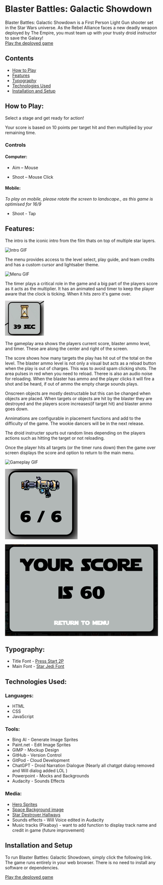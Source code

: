 # Blaster Battles: Galactic Showdown

Blaster Battles: Galactic Showdown is a First Person Light Gun shooter set in the Star Wars universe. As the Rebel Alliance faces a new deadly weapon deployed by The Empire, you must team up with your trusty droid instructor to save the Galaxy!  
[Play the deployed game](https://will-griffiths-ireland.github.io/Star-Wars-Rebel-Alliance-Negotiation-Simulator/)

## Contents
* [How to Play](#how-to-play)
* [Features](#features)
* [Typography](#typography)
* [Technologies Used](#technologies-used)
* [Installation and Setup](#installation-and-setup)


## How to Play:

Select a stage and get ready for action!

Your score is based on 10 points per target hit and then multiplied by your remaining time.

### Controls

#### Computer:

- Aim – Mouse

- Shoot – Mouse Click

#### Mobile:

*To play on mobile, please rotate the screen to landscape., as this game is optimised for 16/9*

- Shoot - Tap

## Features:

The intro is the iconic intro from the film thats on top of multiple star layers.

![Intro GIF](assets/readme/intro.gif)

The menu provides access to the level select, play guide, and team credits and has a custom cursor and lightsaber theme.

![Menu GIF](assets/readme/menu.gif)

The timer plays a critical role in the game and a big part of the players score as it acts as the multiplier. It has an animated sand timer to keep the player aware that the clock is ticking. When it hits zero it's game over.

![Timer GIF](assets/readme/timer.gif)

The gameplay area shows the players current score, blaster ammo level, and timer. These are along the center and right of the screen.

The score shows how many targets the play has hit out of the total on the level.
The blaster ammo level is not only a visual but acts as a reload button when the play is out of charges. This was to avoid spam clicking shots. The area pulses in red when you need to reload. Theree is also an audio noise for reloading.
When the blaster has ammo and the player clicks it will fire a shot and be heard, if out of ammo the empty charge sounds plays.

Onscreen objects are mostly destructable but this can be changed when objects are placed.
When targets or objects are hit by the blaster they are destroyed and the players score increases(if target hit) and blaster ammo goes down.

Annimations are configurable in placement functions and add to the difficulty of the game. The wookie dancers will be in the next release.

The droid instructer spurts out random lines depending on the players actions such as hitting the target or not reloading.

Once the player hits all targets (or the timer runs down) then the game over screen displays the score and option to return to the main menu.

![Gameplay GIF](assets/readme/gameplay.gif)

![Shots Image](assets/readme/shots.png)

![score Image](assets/readme/score.png)



## Typography:
- Title Font - [Press Start 2P](https://fonts.google.com/specimen/Press+Start+2P)
- Main Font - [Star Jedi Font](https://www.dafont.com/star-jedi.font)

## Technologies Used:

### Languages:
- HTML
- CSS
- JavaScript

### Tools:

- Bing AI - Generate Image Sprites
- Paint.net - Edit Image Sprites
- GIMP - Mockup Design
- GitHub - Version Control
- GitPod - Cloud Development
- ChatGPT - Droid Narration Dialogue (Nearly all chatgpt dialog removed and Will dialog added LOL )
- Powerpoint - Mocks and Backgrounds
- Audacity - Sounds Effects

### Media:
- [Hero Sprites](https://www.clipartmax.com/middle/m2i8b1i8m2A0m2Z5_starwars-fandoms-pixel-art-yoda-chewbacca-darth-vader-r2d2-fighting-game-pixel/)
- [Space Background image](https://i.pinimg.com/originals/1e/64/c3/1e64c3289a248160c26a3b57b221e282.png)
- [Star Destroyer Hallways](https://www.artstation.com/artwork/8l3KYR)
- Sounds effects - Will Voice edited in Audacity
- Music tracks (Pixabay) - want to add function to display track name and credit in game (future improvement)




## Installation and Setup
To run Blaster Battles: Galactic Showdown, simply click the following link. The game runs entirely in your web browser. There is no need to install any software or dependencies.

[Play the deployed game](https://will-griffiths-ireland.github.io/Star-Wars-Rebel-Alliance-Negotiation-Simulator/)



